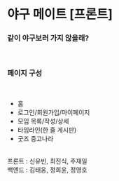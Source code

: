 # 야구 메이트 [프론트]
### 같이 야구보러 가지 않을래?


<br>

### **페이지 구성** 

<br>

- 홈
- 로그인/회원가입/마이페이지
- 모임 목록/작성/상세
- 타임라인(한 줄 게시판)
- 굿즈 중고나라

<br>
프론트 : 신유빈, 최진식, 주재일 <br>
백엔드 : 김태웅, 정희윤, 정영호


